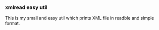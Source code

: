 ### xmlread easy util

This is my small and easy util which
prints XML file in readble and simple
format.



